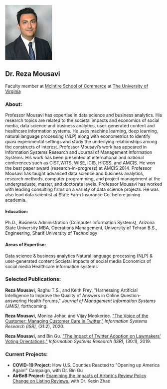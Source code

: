 ![Image](reza_mousavi_linkedin2.png)

## Dr. Reza Mousavi
Faculty member at [McIntire School of Commerce](https://www.commerce.virginia.edu) at [The University of Virginia](https://www.virginia.edu)

### About:
Professor Mousavi has expertise in data science and business analytics. His research topics are related to the societal impacts and economics of social media, data science and business analytics, user-generated content and healthcare information systems. He uses machine learning, deep learning, natural language processing (NLP) along with econometrics to identify quasi experimental settings and study the underlying relationships among the constructs of interest. Professor Mousavi’s work has appeared in Information Systems Research and Journal of Management Information Systems. His work has been presented at international and national conferences such as CIST,WITS, WISE, ICIS, HICSS, and AMCIS. He won the best paper award (research-in-progress) at AMCIS 2014. 
Professor Mousavi has taught advanced data science and business analytics, research methods, computer programming, and project management at the undergraduate, master, and doctorate levels. Professor Mousavi has worked with leading consulting firms on a variety of data science projects. He was also lead data scientist at State Farm Insurance Co. before joining academia. 

#### Education: 
Ph.D., Business Administration (Computer Information Systems), Arizona State University
MBA, Operations Management, University of Tehran
B.S., Engineering, Sharif University of Technology

#### Areas of Expertise: 
Data science & business analytics
Natural language processing (NLP) & user-generated content
Societal impacts of social media
Economics of social media
Healthcare information systems

### Selected Publications:

**Reza Mousavi,** Raghu T.S., and Keith Frey. "Harnessing Artificial Intelligence to Improve the Quality of Answers in Online Question-answering Health Forums,"
_Journal of Management Information Systems (JMIS),_ forthcoming.

**Reza Mousavi,** Monica Johar, and Vijay Mookerjee. ["The Voice of the Customer: Managing Customer Care in Twitter,"](https://pubsonline.informs.org/doi/10.1287/isre.2019.0889) _Information Systems Research (ISR),_ (31:2), 2020.

**Reza Mousavi,** and Bin Gu. ["The Impact of Twitter Adoption on Lawmakers’ Voting Orientations,"](https://pubsonline.informs.org/doi/10.1287/isre.2018.0791) _Information Systems Research (ISR),_ (30:1), 2019.


### Current Projects:

- **COVID-19 Project:** How U.S. Counties Reacted to "Opening up America Again!" Campaign, with Dr. Bin Gu
- **AirBnB Project:** [Examining the Impacts of Airbnb's Review Policy Change on Listing Reviews,](https://papers.ssrn.com/sol3/papers.cfm?abstract_id=3206895) with Dr. Kexin Zhao

